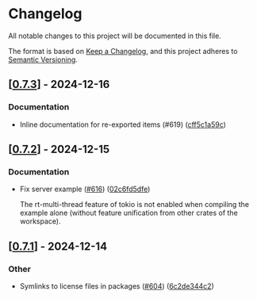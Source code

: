 # Changelog

All notable changes to this project will be documented in this file.

The format is based on [Keep a Changelog](https://keepachangelog.com/en/1.0.0/),
and this project adheres to [Semantic Versioning](https://semver.org/spec/v2.0.0.html).


## [[0.7.3](https://github.com/Devolutions/IronRDP/compare/ironrdp-v0.7.2...ironrdp-v0.7.3)] - 2024-12-16

### <!-- 6 -->Documentation

- Inline documentation for re-exported items (#619) ([cff5c1a59c](https://github.com/Devolutions/IronRDP/commit/cff5c1a59cdc2da73cabcb675fcf2d85dc81fd68)) 



## [[0.7.2](https://github.com/Devolutions/IronRDP/compare/ironrdp-v0.7.1...ironrdp-v0.7.2)] - 2024-12-15

### <!-- 6 -->Documentation

- Fix server example ([#616](https://github.com/Devolutions/IronRDP/pull/616)) ([02c6fd5dfe](https://github.com/Devolutions/IronRDP/commit/02c6fd5dfe142b7cc6f15cb17292504657818498)) 

  The rt-multi-thread feature of tokio is not enabled when compiling the
  example alone (without feature unification from other crates of the
  workspace).



## [[0.7.1](https://github.com/Devolutions/IronRDP/compare/ironrdp-v0.7.0...ironrdp-v0.7.1)] - 2024-12-14

### Other

- Symlinks to license files in packages ([#604](https://github.com/Devolutions/IronRDP/pull/604)) ([6c2de344c2](https://github.com/Devolutions/IronRDP/commit/6c2de344c2dd93ce9621834e0497ed7c3bfaf91a)) 

